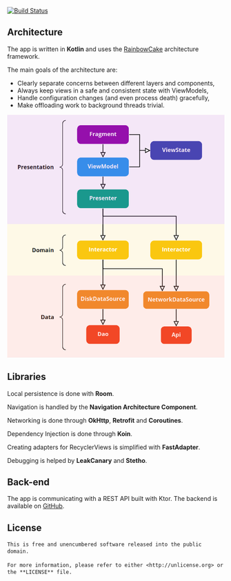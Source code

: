 [![Build Status](https://app.bitrise.io/app/90d86914184610cd/status.svg?token=oQPBvmy8X1D2qFxYUjHi5w&branch=master)](https://app.bitrise.io/app/90d86914184610cd)

Architecture
-----------------
The app is written in **Kotlin** and uses the [RainbowCake](https://rainbowcake.dev/) architecture framework.

The main goals of the architecture are:

- Clearly separate concerns between different layers and components,
- Always keep views in a safe and consistent state with ViewModels,
- Handle configuration changes (and even process death) gracefully,
- Make offloading work to background threads trivial.

<img src="/assets/architecture.png" alt="Architecture diagram" width="508" height="562" />

Libraries
---------
Local persistence is done with **Room**.

Navigation is handled by the **Navigation Architecture Component**.

Networking is done through **OkHttp**, **Retrofit** and **Coroutines**.

Dependency Injection is done through **Koin**.

Creating adapters for RecyclerViews is simplified with **FastAdapter**.

Debugging is helped by **LeakCanary** and **Stetho**.

Back-end
--------
The app is communicating with a REST API built with Ktor.
The backend is available on [GitHub](https://github.com/Benjiko99/Backend-Sample).

License
-------

    This is free and unencumbered software released into the public domain.

    For more information, please refer to either <http://unlicense.org> or the **LICENSE** file.
